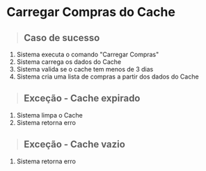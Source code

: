 # Carregar Compras do Cache

> ## Caso de sucesso
1. Sistema executa o comando "Carregar Compras"
2. Sistema carrega os dados do Cache
3. Sistema valida se o cache tem menos de 3 dias
4. Sistema cria uma lista de compras a partir dos dados do Cache

> ## Exceção - Cache expirado
1. Sistema limpa o Cache
2. Sistema retorna erro

> ## Exceção - Cache vazio
1. Sistema retorna erro